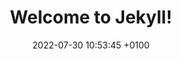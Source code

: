 ---
layout: schedules
title:  "Welcome to Jekyll!"
date:   2022-07-30 10:53:45 +0100
permalink: /schedules/
categories: trainer
---